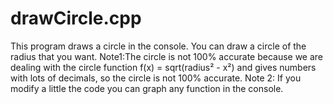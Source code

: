 # drawCircle.cpp
This program draws a circle in the console.
You can draw a circle of the radius that you want.
Note1:The circle is not 100% accurate because we are dealing with the circle function f(x) = sqrt(radius² - x²) and gives numbers with lots of decimals, so the circle 
is not 100% accurate.
Note 2:
If you modify a little the code you can graph any function in the console.
